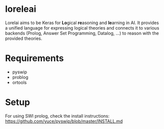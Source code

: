 # loreleai
Lorelai aims to be Keras for **Lo**gical **re**asoning and **le**arning in AI.
It provides a unified language for expressing logical theories and connects it to various backends (Prolog, Answer Set Programming, Datalog, ...) to reason with the provided theories.


# Requirements

  - pyswip
  - problog
  - ortools
  
# Setup

For using SWI prolog, check the install instructions: https://github.com/yuce/pyswip/blob/master/INSTALL.md